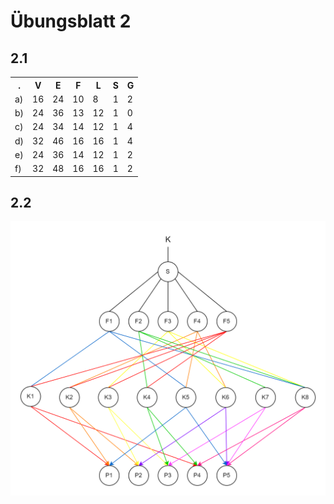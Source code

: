 # Übungsblatt 2

## 2.1

<table>
    <tr><th>.</th><th>V</th><th>E</th><th>F</th><th>L</th><th>S</th><th>G</th></tr>
    <tr><td>a)</td><td>16</td><td>24</td><td>10</td><td>8</td><td>1</td><td>2</td></tr>
    <tr><td>b)</td><td>24</td><td>36</td><td>13</td><td>12</td><td>1</td><td>0</td></tr>
    <tr><td>c)</td><td>24</td><td>34</td><td>14</td><td>12</td><td>1</td><td>4</td></tr>
    <tr><td>d)</td><td>32</td><td>46</td><td>16</td><td>16</td><td>1</td><td>4</td></tr>
    <tr><td>e)</td><td>24</td><td>36</td><td>14</td><td>12</td><td>1</td><td>2</td></tr>
    <tr><td>f)</td><td>32</td><td>48</td><td>16</td><td>16</td><td>1</td><td>2</td></tr>
</table>

## 2.2

![lösung zu 2.2](./files/Übung2.2.drawio.png)
